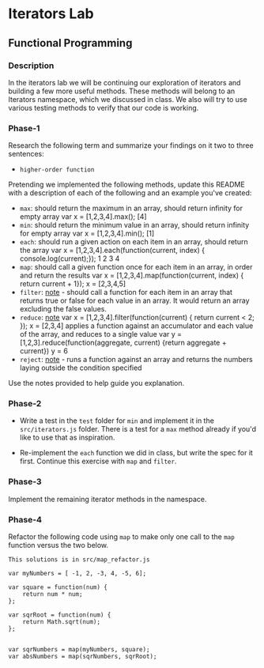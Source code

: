 # Iterators Lab
## Functional Programming


### Description

In the iterators lab we will be continuing our exploration of iterators and building a few more useful methods. These methods will belong to an Iterators namespace, which we discussed in class. We also will try to use various testing methods to verify that our code is working. 


### Phase-1

Research the following term and summarize your findings on it two to three sentences:

* `higher-order function`


Pretending we implemented the following methods, update this README with a description of each of the following and an example you've created:


* `max`: should return the maximum in an array, should return infinity for empty array
var x = [1,2,3,4].max();
[4]
* `min`: should return the minimum value in an array, should return infinity for empty array
var x = [1,2,3,4].min();
[1]
* `each`: should run a given action on each item in an array, should return the array
var x = [1,2,3,4].each(function(current, index) { console.log(current);});
1
2
3
4
* `map`: should call a given function once for each item in an array, in order and return the results
var x = [1,2,3,4].map(function(current, index) { return current + 1});
x = [2,3,4,5]
* `filter`: [note](https://developer.mozilla.org/en-US/docs/Web/JavaScript/Reference/Global_Objects/Array/filter) - should call a function for each item in an array that returns true or false for each value in an array. It would return an array excluding the false values.
* `reduce`: [note](https://developer.mozilla.org/en-US/docs/Web/JavaScript/Reference/Global_Objects/Array/reduce)
var x = [1,2,3,4].filter(function(current) {
	return current < 2;
});
x = [2,3,4]
applies a function against an accumulator and each value of the array, and reduces to a single value
var y = [1,2,3].reduce(function(aggregate, current) {return aggregate + current})
y = 6
* `reject`: [note](http://underscorejs.org/#reject) - runs a function against an array and returns the numbers laying outside the condition specified

Use the notes provided to help guide you explanation.




### Phase-2 

* Write a test in the `test` folder for `min` and implement it in the `src/iterators.js` folder. There is a test for a `max` method already if you'd like to use that as inspiration. 

* Re-implement the `each` function we did in class, but write the spec for it first. Continue this exercise with `map` and `filter`.


### Phase-3

Implement the remaining iterator methods in the namespace.


### Phase-4

Refactor the following code using `map` to make only one call to the `map` function versus the two below.

```
This solutions is in src/map_refactor.js
```


```
var myNumbers = [ -1, 2, -3, 4, -5, 6];

var square = function(num) {
	return num * num;
};

var sqrRoot = function(num) {
	return Math.sqrt(num);
};


var sqrNumbers = map(myNumbers, square);
var absNumbers = map(sqrNumbers, sqrRoot);
```




